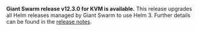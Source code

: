 **Giant Swarm release v12.3.0 for KVM is available.** This release upgrades all Helm releases managed by Giant Swarm to use Helm 3. Further details can be found in the [release notes](https://github.com/giantswarm/releases/tree/master/KVM/v12.3.0).